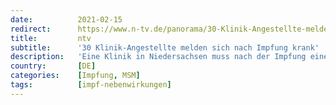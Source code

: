 ```yaml
---
date:          2021-02-15
redirect:      https://www.n-tv.de/panorama/30-Klinik-Angestellte-melden-sich-nach-Impfung-krank-article22363774.html
title:         ntv
subtitle:      '30 Klinik-Angestellte melden sich nach Impfung krank'
description:   'Eine Klinik in Niedersachsen muss nach der Impfung eine Welle von Krankmeldungen verkraften. Damit der Dienstplan nicht kollabiert, wird künftig der Astrazeneca-Wirkstoff nur noch bei der Hälfte der Belegschaft eingesetzt. Experten sehen aber keinen Grund zur Sorge.'
country:       [DE]
categories:    [Impfung, MSM]
tags:          [impf-nebenwirkungen]
---
```

